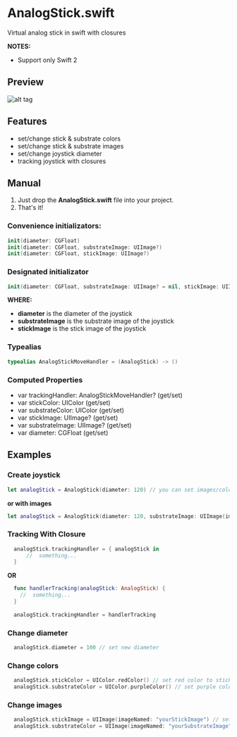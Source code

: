 # AnalogStick.swift

Virtual analog stick in swift with closures

**NOTES:**
- Support only Swift 2

## Preview
![alt tag](https://dl.dropboxusercontent.com/u/25298147/AnalogStickPreview.gif)

## Features
- set/change stick & substrate colors
- set/change stick & substrate images
- set/change joystick diameter
- tracking joystick with closures

## Manual
1. Just drop the **AnalogStick.swift** file into your project.
2. That's it!

### Convenience initializators:
``` swift
init(diameter: CGFloat)
init(diameter: CGFloat, substrateImage: UIImage?)
init(diameter: CGFloat, stickImage: UIImage?)
```

### Designated initializator
``` swift
init(diameter: CGFloat, substrateImage: UIImage? = nil, stickImage: UIImage? = nil)
```

**WHERE:**
- **diameter** is the diameter of the joystick
- **substrateImage** is the substrate image of the joystick
- **stickImage** is the stick image of the joystick

### Typealias
``` swift
typealias AnalogStickMoveHandler = (AnalogStick) -> ()
```

### Computed Properties
- var trackingHandler: AnalogStickMoveHandler? (get/set)
- var stickColor: UIColor (get/set)
- var substrateColor: UIColor (get/set)
- var stickImage: UIImage? (get/set)
- var substrateImage: UIImage? (get/set)
- var diameter: CGFloat (get/set)

## Examples
### Create joystick
``` swift
let analogStick = AnalogStick(diameter: 120) // you can set images/color later
```
**or with images**
``` swift
let analogStick = AnalogStick(diameter: 120, substrateImage: UIImage(imageNamed: "yourImage"), stickImage: UIImage(imageNamed: "yourImage")))
```
### Tracking With Closure
``` swift
  analogStick.trackingHandler = { analogStick in
      //  something...
  }
```
**OR**
``` swift
  func handlerTracking(analogStick: AnalogStick) {
    //  something...
  }
  
  analogStick.trackingHandler = handlerTracking
```
### Change diameter
``` swift
  analogStick.diameter = 100 // set new diameter
```
### Change colors
``` swift
  analogStick.stickColor = UIColor.redColor() // set red color to stick node
  analogStick.substrateColor = UIColor.purpleColor() // set purple color to substrate node
```
### Change images
``` swift
  analogStick.stickImage = UIImage(imageNamed: "yourStickImage") // set image to stick node
  analogStick.substrateColor = UIImage(imageNamed: "yourSubstrateImage") // set image to substrate node
```
